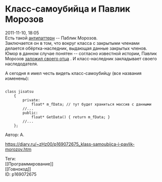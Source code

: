 Класс-самоубийца и Павлик Морозов
==================================

   
 2011-11-10, 18:05   
  Есть такой  [антипаттерн](https://ru.wikipedia.org/wiki/%D0%90%D0%BD%D1%82%D0%B8%D0%BF%D0%B0%D1%82%D1%82%D0%B5%D1%80%D0%BD)  -- Паблик Морозов.   
 Заключается он в том, что вокруг класса с закрытыми членами делается обёртка-наследник, выдающая данные закрытых членов. Юмор в данном случае понятен -- согласно известной истории, Павлик Морозов  [заложил своего отца](https://ru.wikipedia.org/wiki/%D0%9C%D0%BE%D1%80%D0%BE%D0%B7%D0%BE%D0%B2,_%D0%9F%D0%B0%D0%B2%D0%B5%D0%BB_%D0%A2%D1%80%D0%BE%D1%84%D0%B8%D0%BC%D0%BE%D0%B2%D0%B8%D1%87)  . И класс-наследник закладывает своего наследодателя.   
   
 А сегодня я имел честь видеть класс-самоубийцу (все названия изменены):   
   
 
```
  
class jisatsu  
	{  
		private:  
			float* m_fData; // тут будет храниться массив с данными  
		//...  
		public:  
			float* GetData() { return m_fData; }  
		//...  
	};  

```
   
   
 Автор: А.   
    
 <https://diary.ru/~zHz00/p169072675_klass-samoubijca-i-pavlik-morozov.htm>   
   
 Теги:   
 [[Программирование]]   
 [[Говнокод]]   
 ID: p169072675